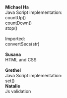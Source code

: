 <b>Michael Ha</b>					<br/>
Java Script implementation:			<br/>
countUp()							<br/>
countDown()							<br/>
stop()								<br/>
									<br/>
Imported:							<br/>
convertSecs(str)					<br/>
									<br/>
<b>Susana</b>						<br/>
HTML and CSS						<br/>
									<br/>
<b>Grethel</b>						<br/>
Java Script implementation:			<br/>
set()								<br/>
<b>Natalie</b>						<br/>
Js validation
